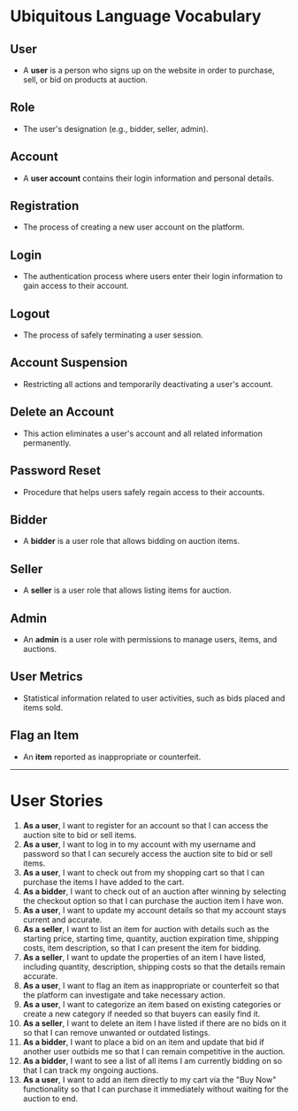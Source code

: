 # Ubiquitous Language Vocabulary

## User
- A **user** is a person who signs up on the website in order to purchase, sell, or bid on products at auction.

## Role
- The user's designation (e.g., bidder, seller, admin).

## Account
- A **user account** contains their login information and personal details.

## Registration
- The process of creating a new user account on the platform.

## Login
- The authentication process where users enter their login information to gain access to their account.

## Logout
- The process of safely terminating a user session.

## Account Suspension
- Restricting all actions and temporarily deactivating a user's account.

## Delete an Account
- This action eliminates a user's account and all related information permanently.

## Password Reset
- Procedure that helps users safely regain access to their accounts.

## Bidder
- A **bidder** is a user role that allows bidding on auction items.

## Seller
- A **seller** is a user role that allows listing items for auction.

## Admin
- An **admin** is a user role with permissions to manage users, items, and auctions.

## User Metrics
- Statistical information related to user activities, such as bids placed and items sold.

## Flag an Item
- An **item** reported as inappropriate or counterfeit.

---

# User Stories

1. **As a user**, I want to register for an account so that I can access the auction site to bid or sell items.
2. **As a user**, I want to log in to my account with my username and password so that I can securely access the auction site to bid or sell items.
3. **As a user**, I want to check out from my shopping cart so that I can purchase the items I have added to the cart.
4. **As a bidder**, I want to check out of an auction after winning by selecting the checkout option so that I can purchase the auction item I have won.
5. **As a user**, I want to update my account details so that my account stays current and accurate.
6. **As a seller**, I want to list an item for auction with details such as the starting price, starting time, quantity, auction expiration time, shipping costs, item description, so that I can present the item for bidding.
7. **As a seller**, I want to update the properties of an item I have listed, including quantity, description, shipping costs so that the details remain accurate.
8. **As a user**, I want to flag an item as inappropriate or counterfeit so that the platform can investigate and take necessary action.
9. **As a user**, I want to categorize an item based on existing categories or create a new category if needed so that buyers can easily find it.
10. **As a seller**, I want to delete an item I have listed if there are no bids on it so that I can remove unwanted or outdated listings.
11. **As a bidder**, I want to place a bid on an item and update that bid if another user outbids me so that I can remain competitive in the auction.
12. **As a bidder**, I want to see a list of all items I am currently bidding on so that I can track my ongoing auctions.
13. **As a user**, I want to add an item directly to my cart via the "Buy Now" functionality so that I can purchase it immediately without waiting for the auction to end.
